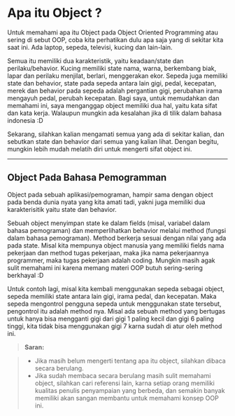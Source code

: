 Apa itu Object ?
===================


Untuk memahami apa itu Object pada Object Oriented Programming atau sering di sebut OOP, coba kita perhatikan dulu apa saja yang di sekitar kita saat ini. Ada laptop, sepeda, televisi, kucing dan lain-lain.

Semua itu memiliki dua karakteristik, yaitu keadaan/state dan perilaku/behavior. Kucing memiliki state nama, warna, berkembang biak, lapar dan perilaku menjilat, berlari, menggerakan ekor. Sepeda juga memiliki state dan behavior, state pada sepeda antara lain gigi, pedal, kecepatan, merek dan behavior pada sepeda adalah pergantian gigi, perubahan irama mengayuh pedal, perubah kecepatan. Bagi saya, untuk memudahkan dan memahami ini, saya menganggap object memiliki dua hal, yaitu kata sifat dan kata kerja. Walaupun mungkin ada kesalahan jika di tilik dalam bahasa indonesia :D

Sekarang, silahkan kalian mengamati semua yang ada di sekitar kalian, dan sebutkan state dan behavior dari semua yang kalian lihat. Dengan begitu, mungkin lebih mudah melatih diri untuk mengerti sifat object ini.

----------


Object Pada Bahasa Pemogramman
-------------

Object pada sebuah aplikasi/pemograman, hampir sama dengan object pada benda dunia nyata yang kita amati tadi, yakni juga memiliki dua karakterisitik yaitu state dan behavior.

Sebuah object menyimpan state ke dalam fields (misal, variabel dalam bahasa pemograman) dan memperlihatkan behavior melalui method (fungsi dalam bahasa pemograman). Method berkerja sesuai dengan nilai yang ada pada state. Misal kita mempunya object manusia yang memiliki fields nama pekerjaan dan method tugas pekerjaan, maka jika nama pekerjaannya programmer, maka tugas pekerjaan adalah coding. Mungkin masih agak sulit memahami ini karena memang materi OOP butuh sering-sering berkhayal :D

Untuk contoh lagi, misal kita kembali menggunakan sepeda sebagai object, sepeda memiliki state antara lain gigi, irama pedal, dan kecepatan. Maka sepeda mengontrol pengguna sepeda untuk menggunakan state tersebut, pengontrol itu adalah method nya. Misal ada sebuah method yang bertugas untuk hanya bisa mengganti gigi dari gigi 1 paling kecil dan gigi 6 paling tinggi, kita tidak bisa menggunakan gigi 7 karna sudah di atur oleh method ini.

> **Saran:**

> -  Jika masih belum mengerti tentang apa itu object, silahkan dibaca secara berulang.
> - Jika sudah membaca secara berulang masih sulit memahami object, silahkan cari referensi lain, karna setiap orang memiliki kualitas penulis penyampaian yang berbeda, dan semakin banyak memiliki akan sangan membantu untuk memahami konsep OOP ini.
